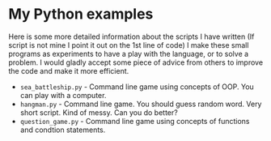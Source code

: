 # My Python examples

Here is some more detailed information about the scripts I have written (If script is not mine I point it out on the 1st line of code) I make these small programs as experiments to have a play with the language, or to solve a problem.  I would gladly accept some piece of advice from others to improve the code and make it more efficient.  

- `sea_battleship.py` - Command line game using concepts of OOP. You can play with a computer. 
- `hangman.py` - Command line game. You should guess random word. Very short script. Kind of messy. Can you do better?
- `question_game.py` - Command line game using concepts of functions and condtion statements.  
